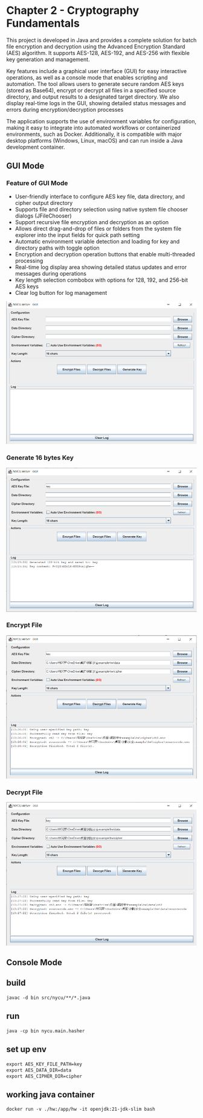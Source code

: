 # Chapter 2 - Cryptography Fundamentals
This project is developed in Java and provides a complete solution for batch file encryption and decryption using the Advanced Encryption Standard (AES) algorithm. It supports AES-128, AES-192, and AES-256 with flexible key generation and management.

Key features include a graphical user interface (GUI) for easy interactive operations, as well as a console mode that enables scripting and automation. The tool allows users to generate secure random AES keys (stored as Base64), encrypt or decrypt all files in a specified source directory, and output results to a designated target directory. We also display real-time logs in the GUI, showing detailed status messages and errors during encryption/decryption processes

The application supports the use of environment variables for configuration, making it easy to integrate into automated workflows or containerized environments, such as Docker. Additionally, it is compatible with major desktop platforms (Windows, Linux, macOS) and can run inside a Java development container. 

## GUI Mode
### Feature of GUI Mode
* User-friendly interface to configure AES key file, data directory, and cipher output directory
* Supports file and directory selection using native system file chooser dialogs (JFileChooser)
* Support recursive file encryption and decryption as an option
* Allows direct drag-and-drop of files or folders from the system file explorer into the input fields for quick path setting
* Automatic environment variable detection and loading for key and directory paths with toggle option
* Encryption and decryption operation buttons that enable multi-threaded processing
* Real-time log display area showing detailed status updates and error messages during operations
* Key length selection combobox with options for 128, 192, and 256-bit AES keys
* Clear log button for log management

![GUI_interface](https://github.com/James-Lu-none/nycu-network-security/blob/main/ch2/GUI_interface.png)

### Generate 16 bytes Key

![GUI_genkey](https://github.com/James-Lu-none/nycu-network-security/blob/main/ch2/GUI_genkey.png)

### Encrypt File

![GUI_ecryptfile](https://github.com/James-Lu-none/nycu-network-security/blob/main/ch2/encryptfile.png)

### Decrypt File

![GUI_decryptfile](https://github.com/James-Lu-none/nycu-network-security/blob/main/ch2/decryptfile.png)


## Console Mode




## build

```
javac -d bin src/nycu/**/*.java
```

## run

```
java -cp bin nycu.main.hasher
```

## set up env

```
export AES_KEY_FILE_PATH=key
export AES_DATA_DIR=data
export AES_CIPHER_DIR=cipher
```

## working java container

```
docker run -v ./hw:/app/hw -it openjdk:21-jdk-slim bash
```
